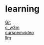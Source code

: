 # learning 
<a href='https://gabrielryanft.github.io/learning/Git/' target='_blank' rel='next'>Git</a><br/>
<a href='https://gabrielryanft.github.io/learning/c_w3m/' target='_blank' rel='next'>c_w3m</a><br/>
<a href='https://gabrielryanft.github.io/learning/cursoemvideo/' target='_blank' rel='next'>cursoemvideo</a><br/>
<a href='https://gabrielryanft.github.io/learning/llm/' target='_blank' rel='next'>llm</a><br/>
